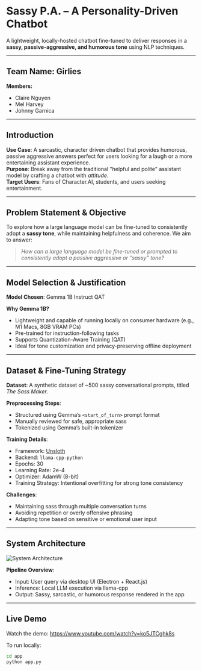 # Sassy P.A. – A Personality-Driven Chatbot

A lightweight, locally-hosted chatbot fine-tuned to deliver responses in a **sassy, passive-aggressive, and humorous tone** using NLP techniques.

---

## Team Name: Girlies

**Members:**
- Claire Nguyen  
- Mel Harvey  
- Johnny Garnica  

---

## Introduction

**Use Case**: A sarcastic, character driven chatbot that provides humorous, passive aggressive answers perfect for users looking for a laugh or a more entertaining assistant experience.  
**Purpose**: Break away from the traditional "helpful and polite" assistant model by crafting a chatbot with *attitude*.  
**Target Users**: Fans of Character.AI,  students, and users seeking entertainment.

---

## Problem Statement & Objective

To explore how a large language model can be fine-tuned to consistently adopt a **sassy tone**, while maintaining helpfulness and coherence. We aim to answer:  
> *How can a large language model be fine-tuned or prompted to consistently adopt a passive aggressive or “sassy” tone?*

---

## Model Selection & Justification

**Model Chosen**: Gemma 1B Instruct QAT

**Why Gemma 1B?**
- Lightweight and capable of running locally on consumer hardware (e.g., M1 Macs, 8GB VRAM PCs)  
- Pre-trained for instruction-following tasks  
- Supports Quantization-Aware Training (QAT)  
- Ideal for tone customization and privacy-preserving offline deployment

---

## Dataset & Fine-Tuning Strategy

**Dataset**: A synthetic dataset of ~500 sassy conversational prompts, titled *The Sass Maker*.

**Preprocessing Steps**:
- Structured using Gemma’s `<start_of_turn>` prompt format  
- Manually reviewed for safe, appropriate sass  
- Tokenized using Gemma’s built-in tokenizer

**Training Details**:
- Framework: [Unsloth](https://github.com/unslothai/unsloth)  
- Backend: `llama-cpp-python`  
- Epochs: 30  
- Learning Rate: 2e-4  
- Optimizer: AdamW (8-bit)  
- Training Strategy: Intentional overfitting for strong tone consistency

**Challenges**:
- Maintaining sass through multiple conversation turns  
- Avoiding repetition or overly offensive phrasing  
- Adapting tone based on sensitive or emotional user input

---

## System Architecture

![System Architecture](docs/architectureyah.png)

**Pipeline Overview**:
- Input: User query via desktop UI (Electron + React.js)  
- Inference: Local LLM execution via llama-cpp  
- Output: Sassy, sarcastic, or humorous response rendered in the app  

---

## Live Demo

Watch the demo: https://www.youtube.com/watch?v=ko5JTCghk8s

To run locally:
```bash
cd app
python app.py
